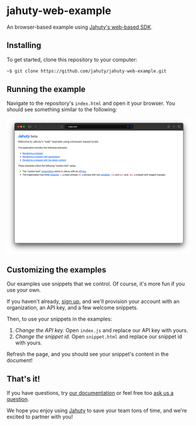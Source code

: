 # jahuty-web-example

An browser-based example using [Jahuty's web-based SDK](https://github.com/jahuty/jahuty-web).

## Installing

To get started, clone this repository to your computer:

```bash
~$ git clone https://github.com/jahuty/jahuty-web-example.git
```

## Running the example

Navigate to the repository's `index.html` and open it your browser. You should see something similar to the following:

![Jahuty example](https://github.com/jahuty/jahuty-web-example/blob/main/example.png)

## Customizing the examples

Our examples use snippets that we control. Of course, it's more fun if you use your own.

If you haven't already, [sign up](https://app.jahuty.com/sign-up), and we'll provision your account with an organization, an API key, and a few welcome snippets.

Then, to use your snippets in the examples:

1. _Change the API key._ Open `index.js` and replace our API key with yours.
1. _Change the snippet id._ Open `snippet.html` and replace our snippet id with yours.

Refresh the page, and you should see your snippet's content in the document!

## That's it!

If you have questions, try [our documentation](https://docs.jahuty.com) or feel free too [ask us a question](https://www.jahuty.com/contact).

We hope you enjoy using [Jahuty](https://www.jahuty.com) to save your team tons of time, and we're excited to partner with you!
